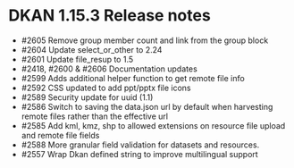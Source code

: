 # DKAN 1.15.3 Release notes

- #2605 Remove group member count and link from the group block
- #2604 Update select_or_other to 2.24
- #2601 Update file_resup to 1.5
- #2418, #2600 & #2606 Documentation updates
- #2599 Adds additional helper function to get remote file info
- #2592 CSS updated to add ppt/pptx file icons
- #2589 Security update for uuid (1.1)
- #2586 Switch to saving the data.json url by default when harvesting remote files rather than the effective url
- #2585 Add kml, kmz, shp to allowed extensions on resource file upload and remote file fields
- #2588 More granular field validation for datasets and resources.
- #2557 Wrap Dkan defined string to improve multilingual support
